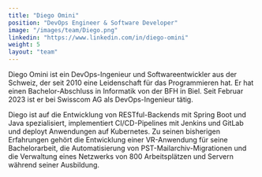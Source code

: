 ```yaml
---
title: "Diego Omini"
position: "DevOps Engineer & Software Developer"
image: "/images/team/Diego.png"  
linkedin: "https://www.linkedin.com/in/diego-omini" 
weight: 5 
layout: "team"
---
```


Diego Omini ist ein DevOps-Ingenieur und Softwareentwickler aus der Schweiz, der seit 2010 eine Leidenschaft für das Programmieren hat. Er hat einen Bachelor-Abschluss in Informatik von der BFH in Biel. Seit Februar 2023 ist er bei Swisscom AG als DevOps-Ingenieur tätig.

Diego ist auf die Entwicklung von RESTful-Backends mit Spring Boot und Java spezialisiert, implementiert CI/CD-Pipelines mit Jenkins und GitLab und deployt Anwendungen auf Kubernetes. Zu seinen bisherigen Erfahrungen gehört die Entwicklung einer VR-Anwendung für seine Bachelorarbeit, die Automatisierung von PST-Mailarchiv-Migrationen und die Verwaltung eines Netzwerks von 800 Arbeitsplätzen und Servern während seiner Ausbildung.